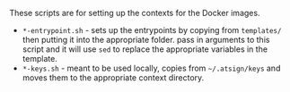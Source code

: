 
These scripts are for setting up the contexts for the Docker images.

- `*-entrypoint.sh` - sets up the entrypoints by copying from `templates/` then putting it into the appropriate folder. pass in arguments to this script and it will use `sed` to replace the appropriate variables in the template.
- `*-keys.sh` - meant to be used locally, copies from `~/.atsign/keys` and moves them to the appropriate context directory.